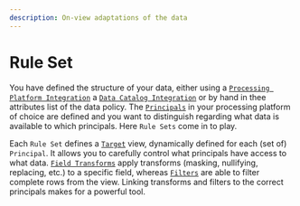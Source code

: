 ```yaml
---
description: On-view adaptations of the data
---
```


# Rule Set

You have defined the structure of your data, either using a [`Processing Platform Integration`](../../reference/processing-platform-integrations/)  a [`Data Catalog Integration`](../../reference/data-catalog-integrations.md) or by hand in thee attributes list of the data policy. The [`Principals`](../principals.md) in your processing platform of choice are defined and you want to distinguish regarding what data is available to which principals. Here `Rule Sets` come in to play.

Each `Rule Set` defines a [`Target`](target.md) view, dynamically defined for each (set of) `Principal`. It  allows you to carefully control what principals have access to what data. [`Field Transforms`](field-transform.md) apply transforms (masking, nullifying, replacing, etc.) to a specific field, whereas [`Filters`](filter.md) are able to filter complete rows from the view. Linking transforms and filters to the correct principals makes for a powerful tool.
